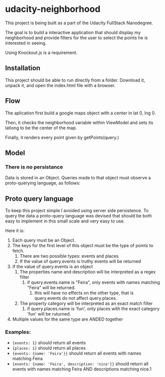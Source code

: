 # udacity-neighborhood

This project is being built as a part of the Udacity FullStack Nanodegree.

The goal is to build a interactive application that should display my neighborhood and provide filters for the user to
 select the points he is interested in seeing.
 
Using Knockout.js is a requirement.

## Installation

This project should be able to run directly from a folder. Download it, unpack it, and open the index.html file with a browser.

## Flow
The aplication first build a google maps object with a center in lat 0, lng 0.

Then, it checks the neighborhood variable within ViewModel and sets its latlong to be the center of the map.

Finally, it renders every point given by getPoints(query.)

## Model
### There is no persistance

Data is stored in an Object. Queries made to that object must observe a proto-querying language, as follows:

## Proto query language

To keep this project simple I avoided using server side persistence. To query the data a proto-query language was
devised that should be both easy to implement in this small scale and very easy to use.

Here it is:

1. Each query must be an Object.
1. The keys for the first level of this object must be the type of points to fetch.
    1. There are two possible types: events and places
    1. If the value of query.events is truthy events will be returned
1. If the value of query.events is an object
    1. The properties name and description will be interpreted as a regex filter
        1. if query.events.name is "Feira", only events with names matching "Feira" will be returned.
            1. this will have no effects on the other type, that is query.events do not affect query.places.
    1. The property category will be interpreted as an exact match filter
        1. if query.places.name is 'fun', only places with the exact category 'fun' will be ruturned.
1. Multiple values for the same type are ANDED together        

### Examples:

- <code>{events: 1}</code> should return all events
- <code>{places: 1}</code> should return all places
- <code>{events: {name: 'Feira'}}</code> should return all events with names matching Feira
- <code>{events: {name: 'Feira', description: 'nice'}}</code> should return all events with names matching Feira AND
 descriptions matching nice.1
